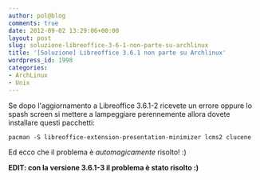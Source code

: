 ```yaml
---
author: pol@blog
comments: true
date: 2012-09-02 13:29:06+00:00
layout: post
slug: soluzione-libreoffice-3-6-1-non-parte-su-archlinux
title: '[Soluzione] Libreoffice 3.6.1 non parte su Archlinux'
wordpress_id: 1998
categories:
- ArchLinux
- Unix
---
```


Se dopo l'aggiornamento a Libreoffice 3.6.1-2 ricevete un errore oppure lo spash screen si mettere a lampeggiare perennemente allora dovete installare questi pacchetti:

`pacman -S libreoffice-extension-presentation-minimizer lcms2 clucene`

Ed ecco che il problema è _automagicamente_ risolto! :)

**EDIT: con la versione 3.6.1-3 il problema è stato risolto :)**

